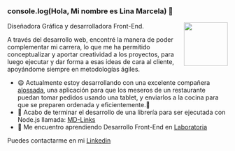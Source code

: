 ### console.log(Hola, Mi nombre es Lina Marcela) 👋 
<img src="https://user-images.githubusercontent.com/73502198/165603355-b3a1a687-44bf-48d5-87c9-48448a7ee5b1.jpeg" align="right" width="100" ></a>
Diseñadora Gráfica y desarrolladora Front-End.


A través del desarrollo web, encontré la manera de poder complementar mi carrera, lo  que me ha permitido conceptualizar y aportar creatividad a los proyectos, para luego ejecutar y dar forma a esas ideas de cara al cliente, apoyándome  siempre en metodologías ágiles. 

- 😄 Actualmente estoy desarrollando con una excelente compañera [alossada](https://github.com/alossada/BOG004-burger-queen-api-client), una aplicación para que los meseros de un restaurante puedan tomar pedidos usando una tablet, y enviarlos a la cocina para que se preparen ordenada y eficientemente.🍔
- 🔭 Acabo de terminar el  desarrollo de una librería para ser ejecutada con Node.js llamada: [MD-Links](https://github.com/Lina-1985-cloud/BOG004-md-links/tree/Develop)
- 🌱 Me encuentro aprendiendo Desarrollo Front-End en [Laboratoria](https://www.laboratoria.la/)

Puedes contactarme en mi [Linkedin](https://www.linkedin.com/in/lina-marcela-villa/)
<!-- -- 👯 I’m looking to collaborate on ...
- 🤔 I’m looking for help with ...
- 💬 Ask me about ...
- 📫 How to reach me: ...
- 😄 Pronouns: ...
- ⚡ Fun fact: ... -->
